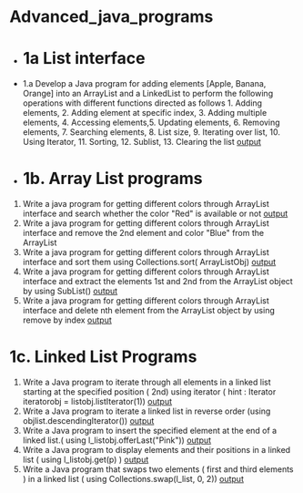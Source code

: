 # Advanced_java_programs

 - # 1a List interface 
 - 1.a Develop a Java program for adding elements [Apple, Banana, Orange] into an ArrayList
and a LinkedList to perform the following operations with different functions directed as
follows 1. Adding elements, 2. Adding element at specific index, 3. Adding multiple elements, 4.
Accessing elements,5. Updating elements, 6. Removing elements, 7. Searching elements, 8. List
size, 9. Iterating over list, 10. Using Iterator, 11. Sorting, 12. Sublist, 13. Clearing the list
 [output](https://github.com/naushatendulkar/Advanced_java_programs/blob/main/program1_ListInterface/arraydemo.png)
- # 1b. Array List programs
1. Write a java program for getting different colors through ArrayList interface and search whether
the color "Red" is available or not
[output](https://github.com/naushatendulkar/Advanced_java_programs/blob/main/program1_ListInterface/p1.png)
2. Write a java program for getting different colors through ArrayList interface and remove the
2nd element and color "Blue" from the ArrayList
3. Write a java program for getting different colors through ArrayList interface and sort them
using Collections.sort( ArrayListObj)
[output](https://github.com/naushatendulkar/Advanced_java_programs/blob/main/program1_ListInterface/p3.png)
4. Write a java program for getting different colors through ArrayList interface and extract the
elements 1st and 2nd from the ArrayList object by using SubList()
[output](https://github.com/naushatendulkar/Advanced_java_programs/blob/main/program1_ListInterface/p4.png)
5. Write a java program for getting different colors through ArrayList interface and delete nth
element from the ArrayList object by using remove by index
[output](https://github.com/naushatendulkar/Advanced_java_programs/blob/main/program1_ListInterface/p5.png)
# 1c. Linked List Programs

1. Write a Java program to iterate through all elements in a linked list starting at the
specified position ( 2nd) using iterator ( hint : Iterator iteratorobj = listobj.listIterator(1))
[output](https://github.com/naushatendulkar/Advanced_java_programs/blob/main/program1_ListInterface/p6.png)
2. Write a Java program to iterate a linked list in reverse order (using
objlist.descendingIterator())
[output](https://github.com/naushatendulkar/Advanced_java_programs/blob/main/program1_ListInterface/p7.png)
3. Write a Java program to insert the specified element at the end of a linked list.( using
l_listobj.offerLast("Pink"))
[output](https://github.com/naushatendulkar/Advanced_java_programs/blob/main/program1_ListInterface/p8.png)
4. Write a Java program to display elements and their positions in a linked list ( using
l_listobj.get(p) )
[output](https://github.com/naushatendulkar/Advanced_java_programs/blob/main/program1_ListInterface/p9.png)
5. Write a Java program that swaps two elements ( first and third elements ) in a linked list ( using
Collections.swap(l_list, 0, 2))
[output](https://github.com/naushatendulkar/Advanced_java_programs/blob/main/program1_ListInterface/p10.png)
